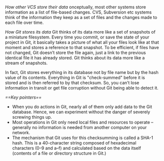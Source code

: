 *How other VCS store their data*
onceptually, most other systems store information as a list of file-based changes.
CVS, Subversion etc systems think of the information they keep as a set of files and the changes made to each file over time.

*How Git stores its data*
Git thinks of its data more like a set of snapshots of a miniature filesystem. Every time you commit, or save the state of your project in Git, it basically takes a picture of what all your files look like at that moment and stores a reference to that snapshot. 
To be efficient, if files have not changed, Git doesn’t store the file again, just a link to the previous identical file it has already stored. 
Git thinks about its data more like a stream of snapshots.

In fact, Git stores everything in its database not by file name but by the hash value of its contents.
Everything in Git is "check-summed" before it is stored and is then referred to by that checksum. 
So, you can’t lose information in transit or get file corruption without Git being able to detect it.

*==Key pointers==*

* When you do actions in Git, nearly all of them only add data to the Git database. Hence, we can experiment without the danger of severely screwing things up. 
* Most operations in Git only need local files and resources to operate – generally no information is needed from another computer on your network.
* The mechanism that Git uses for this checksumming is called a SHA-1 hash. This is a 40-character string composed of hexadecimal characters (0–9 and a–f) and calculated based on the data itself (contents of a file or directory structure in Git.) 
